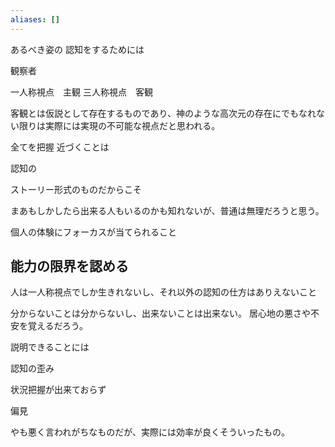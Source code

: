 ```yaml
---
aliases: []
---
```

あるべき姿の
認知をするためには

観察者

一人称視点　主観
三人称視点　客観

客観とは仮説として存在するものであり、神のような高次元の存在にでもなれない限りは実際には実現の不可能な視点だと思われる。

全てを把握
近づくことは

認知の

ストーリー形式のものだからこそ

まあもしかしたら出来る人もいるのかも知れないが、普通は無理だろうと思う。

個人の体験にフォーカスが当てられること

## 能力の限界を認める

人は一人称視点でしか生きれないし、それ以外の認知の仕方はありえないこと

分からないことは分からないし、出来ないことは出来ない。
居心地の悪さや不安を覚えるだろう。

説明できることには

認知の歪み

状況把握が出来ておらず

偏見

やも悪く言われがちなものだが、実際には効率が良くそういったもの。
